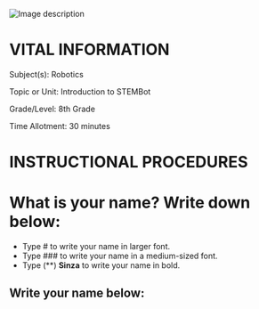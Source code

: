 ![Image description](https://github.com/BotDevLLC/BotDevCurriculum/blob/master/Pictures/Botdev.png)
# VITAL INFORMATION
Subject(s): Robotics	 

Topic or Unit: Introduction to STEMBot	

Grade/Level: 	8th Grade

Time Allotment:	 30 minutes


# INSTRUCTIONAL PROCEDURES 
  # What is your name? Write down below:
 - Type # to write your name in larger font.
 - Type ### to write your name in a medium-sized font.
 - Type (**) **Sinza** to write your name in bold.
  
 ## Write your name below:
  
  
  

